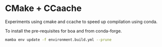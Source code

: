 # CMake + CCaache

Experiments using cmake and ccache to speed up compilation using conda.


To install the pre-requisites for boa and from conda-forge.

```bash
mamba env update -f environment.build.yml --prune
```

